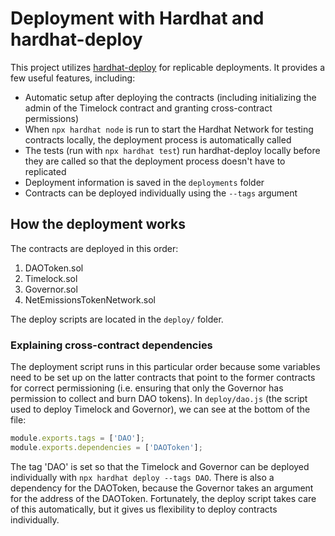# Deployment with Hardhat and hardhat-deploy

This project utilizes [hardhat-deploy](https://hardhat.org/plugins/hardhat-deploy.html) for replicable deployments. It provides a few useful features, including:

- Automatic setup after deploying the contracts (including initializing the admin of the Timelock contract and granting cross-contract permissions)
- When `npx hardhat node` is run to start the Hardhat Network for testing contracts locally, the deployment process is automatically called
- The tests (run with `npx hardhat test`) run hardhat-deploy locally before they are called so that the deployment process doesn't have to replicated
- Deployment information is saved in the `deployments` folder
- Contracts can be deployed individually using the `--tags` argument

## How the deployment works

The contracts are deployed in this order:

1. DAOToken.sol
2. Timelock.sol
3. Governor.sol
4. NetEmissionsTokenNetwork.sol

The deploy scripts are located in the `deploy/` folder.

### Explaining cross-contract dependencies

The deployment script runs in this particular order because some variables need to be set up on the latter contracts that point to the former contracts for correct permissioning (i.e. ensuring that only the Governor has permission to collect and burn DAO tokens). In `deploy/dao.js` (the script used to deploy Timelock and Governor), we can see at the bottom of the file:

```js
module.exports.tags = ['DAO'];
module.exports.dependencies = ['DAOToken'];
```

The tag 'DAO' is set so that the Timelock and Governor can be deployed individually with `npx hardhat deploy --tags DAO`. There is also a dependency for the DAOToken, because the Governor takes an argument for the address of the DAOToken. Fortunately, the deploy script takes care of this automatically, but it gives us flexibility to deploy contracts individually.
